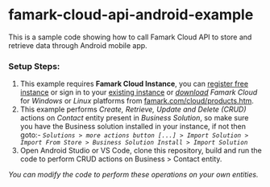 # famark-cloud-api-android-example
This is a sample code showing how to call Famark Cloud API to store and retrieve data through Android mobile app.

### Setup Steps:
1. This example requires **Famark Cloud Instance**, you can [register free instance](https://www.famark.com/Install/?ic=FreeDev) or sign in to your [existing instance](https://www.famark.com/) or [*download*](https://www.famark.com/cloud/products.htm) *Famark Cloud* for *Windows* or *Linux* platforms from [famark.com/cloud/products.htm](https://www.famark.com/cloud/products.htm).
2. This example performs *Create, Retrieve, Update and Delete (CRUD)* actions on *Contact* entity present in *Business Solution*, so make sure you have the Business solution installed in your instance, if not then goto:- 
*`Solutions > more actions button [...] > Import Solution > Import From Store > Business Solution Install > Import Solution`*
3. Open Android Studio or VS Code, clone this repository, build and run the code to perform CRUD actions on Business > Contact entity.

*You can modify the code to perform these operations on your own entities.*
